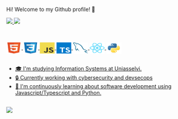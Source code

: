 Hi! Welcome to my Github profile! 👋

<div>
  <a href="https://github.com/PedroSouza2001">
  <img height="140em" src="https://github-readme-stats.vercel.app/api?username=PedrooSouzaa&show_icons=true&theme=white&include_all_commits=true&count_private=true"/>    
  <img height="140em" src="https://github-readme-stats.vercel.app/api/top-langs/?username=PedrooSouzaa&layout=compact"/>
   
  
##  
</div>

<div style="display: inline_block"><br>
<img align="center" alt="Pedro-HTML" height="30" width="40" src="https://raw.githubusercontent.com/devicons/devicon/master/icons/html5/html5-original.svg">
<img align="center" alt="Pedro-CSS" height="30" width="40" src="https://raw.githubusercontent.com/devicons/devicon/master/icons/css3/css3-original.svg">
<img align="center" alt="Pedro-CSS" height="30" width="40" src="https://raw.githubusercontent.com/devicons/devicon/master/icons/javascript/javascript-original.svg">
<img align="center" alt="Pedro-CSS" height="30" width="40" src="https://raw.githubusercontent.com/devicons/devicon/master/icons/typescript/typescript-original.svg">
<img align="center" alt="Pedro-CSS" height="30" width="40" src="https://raw.githubusercontent.com/devicons/devicon/master/icons/mysql/mysql-original.svg">
<img align="center" alt="Pedro-CSS" height="30" width="40" src="https://raw.githubusercontent.com/devicons/devicon/master/icons/react/react-original.svg">
<img align="center" alt="Pedro-CSS" height="30" width="40" src="https://raw.githubusercontent.com/devicons/devicon/master/icons/python/python-original.svg">
  
  
</div>

## 

- 🎓 I'm studying Information Systems at Uniasselvi.
- 🔒 Currently working with cybersecurity and devsecops
- 🌱 I'm continuously learning about software development using Javascript/Typescript and Python.

  
##
<a href="https://www.linkedin.com/in/pedro-miguel-de-souza-a0185719a/" target="_blank"><img src="https://img.shields.io/badge/-LinkedIn-%230077B5?style=for-the-badge&logo=linkedin&logoColor=white" target="_blank"></a> 
  

 


